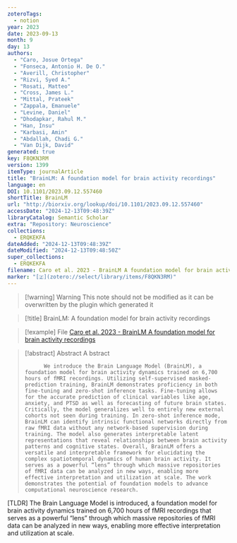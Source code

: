 ```yaml
---
zoteroTags:
  - notion
year: 2023
date: 2023-09-13
month: 9
day: 13
authors:
  - "Caro, Josue Ortega"
  - "Fonseca, Antonio H. De O."
  - "Averill, Christopher"
  - "Rizvi, Syed A."
  - "Rosati, Matteo"
  - "Cross, James L."
  - "Mittal, Prateek"
  - "Zappala, Emanuele"
  - "Levine, Daniel"
  - "Dhodapkar, Rahul M."
  - "Han, Insu"
  - "Karbasi, Amin"
  - "Abdallah, Chadi G."
  - "Van Dijk, David"
generated: true
key: F8QKN3RM
version: 1399
itemType: journalArticle
title: "BrainLM: A foundation model for brain activity recordings"
language: en
DOI: 10.1101/2023.09.12.557460
shortTitle: BrainLM
url: "http://biorxiv.org/lookup/doi/10.1101/2023.09.12.557460"
accessDate: "2024-12-13T09:48:39Z"
libraryCatalog: Semantic Scholar
extra: "Repository: Neuroscience"
collections:
  - ERQKEKFA
dateAdded: "2024-12-13T09:48:39Z"
dateModified: "2024-12-13T09:48:50Z"
super_collections:
  - ERQKEKFA
filename: Caro et al. 2023 - BrainLM A foundation model for brain activity recordings
marker: "[🇿](zotero://select/library/items/F8QKN3RM)"
---
```


>[!warning] Warning
> This note should not be modified as it can be overwritten by the plugin which generated it

> [!title] BrainLM: A foundation model for brain activity recordings

> [!example] File
> [Caro et al. 2023 - BrainLM A foundation model for brain activity recordings](Caro%20et%20al.%202023%20-%20BrainLM%20A%20foundation%20model%20for%20brain%20activity%20recordings.pdf)

> [!abstract] Abstract
> A
>             bstract
>           
>           We introduce the Brain Language Model (BrainLM), a foundation model for brain activity dynamics trained on 6,700 hours of fMRI recordings. Utilizing self-supervised masked-prediction training, BrainLM demonstrates proficiency in both fine-tuning and zero-shot inference tasks. Fine-tuning allows for the accurate prediction of clinical variables like age, anxiety, and PTSD as well as forecasting of future brain states. Critically, the model generalizes well to entirely new external cohorts not seen during training. In zero-shot inference mode, BrainLM can identify intrinsic functional networks directly from raw fMRI data without any network-based supervision during training. The model also generates interpretable latent representations that reveal relationships between brain activity patterns and cognitive states. Overall, BrainLM offers a versatile and interpretable framework for elucidating the complex spatiotemporal dynamics of human brain activity. It serves as a powerful “lens” through which massive repositories of fMRI data can be analyzed in new ways, enabling more effective interpretation and utilization at scale. The work demonstrates the potential of foundation models to advance computational neuroscience research.

[TLDR] The Brain Language Model is introduced, a foundation model for brain activity dynamics trained on 6,700 hours of fMRI recordings that serves as a powerful “lens” through which massive repositories of fMRI data can be analyzed in new ways, enabling more effective interpretation and utilization at scale.

